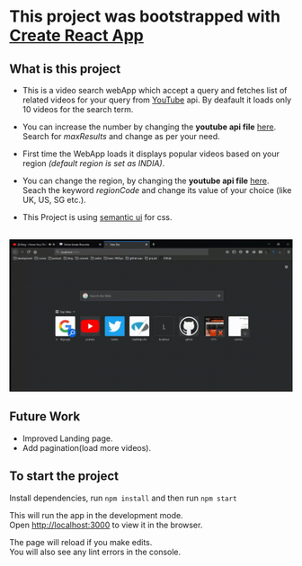 # This project was bootstrapped with [Create React App](https://github.com/facebook/create-react-app)

## What is this project

* This is a video search webApp which accept a query and fetches list of related videos for your query from [YouTube](https://developers.google.com/youtube/v3/docs/) api. By deafault it loads only 10 videos for the search term.

* You can increase the number by changing the **youtube api file** [here](/video-search-app/src/api/youtube.js). Search for *maxResults* and change as per your need.

* First time the WebApp loads it displays popular videos based on your region *(default region is set as INDIA)*.

* You can change the region, by changing the **youtube api file** [here](/src/api/youtube.js). Seach the keyword *regionCode* and change its value of your choice (like UK, US, SG etc.).

* This Project is using [semantic ui](https://semantic-ui.com/) for css.<br /><br />

![WebApp](app.gif)

## Future Work

* Improved Landing page.
* Add pagination(load more videos).

## To start the project

Install dependencies, run `npm install` and then run `npm start`

This will run the app in the development mode.<br />
Open [http://localhost:3000](http://localhost:3000) to view it in the browser.

The page will reload if you make edits.<br />
You will also see any lint errors in the console.
